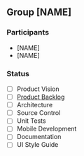 ## Group [NAME]
### Participants
* [NAME]
* [NAME]
### Status
- [ ] Product Vision
- [ ] [Product Backlog](https://trello.com/b/b4ibEXfr/agile-project#)
- [ ] Architecture
- [ ] Source Control
- [ ] Unit Tests
- [ ] Mobile Development
- [ ] Documentation
- [ ] UI Style Guide
